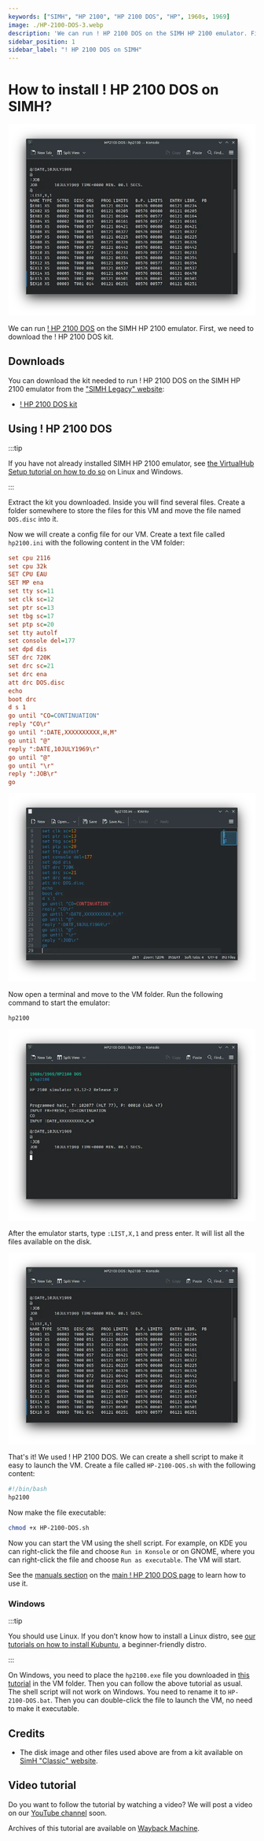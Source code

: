```yaml
---
keywords: ["SIMH", "HP 2100", "HP 2100 DOS", "HP", 1960s, 1969]
image: ./HP-2100-DOS-3.webp
description: 'We can run ! HP 2100 DOS on the SIMH HP 2100 emulator. First, we need to download the ! HP 2100 DOS kit. You can download the kit needed to run ! HP 2100 DOS on the SIMH HP 2100 emulator from the "SIMH Legacy" website:'
sidebar_position: 1
sidebar_label: "! HP 2100 DOS on SIMH"
---
```


# How to install ! HP 2100 DOS on SIMH?

![SIMH HP 2100 emulator with ! HP 2100 DOS](./HP-2100-DOS-3.webp)

We can run [! HP 2100 DOS](/1960s/1969/hp2100dos) on the SIMH HP 2100 emulator. First, we need to download the ! HP 2100 DOS kit.

## Downloads

You can download the kit needed to run ! HP 2100 DOS on the SIMH HP 2100 emulator from the ["SIMH Legacy" website](http://simh.trailing-edge.com/):

- [! HP 2100 DOS kit](http://simh.trailing-edge.com/kits/DOS.zip)

## Using ! HP 2100 DOS

:::tip

If you have not already installed SIMH HP 2100 emulator, see [the VirtualHub Setup tutorial on how to do so](https://setup.virtualhub.eu.org/simh-hp2100/) on Linux and Windows.

:::

Extract the kit you downloaded. Inside you will find several files. Create a folder somewhere to store the files for this VM and move the file named `DOS.disc` into it.

Now we will create a config file for our VM. Create a text file called `hp2100.ini` with the following content in the VM folder:

```ini
set cpu 2116
set cpu 32k
SET CPU EAU
SET MP ena
set tty sc=11
set clk sc=12
set ptr sc=13
set tbg sc=17
set ptp sc=20
set tty autolf
set console del=177
set dpd dis
SET drc 720K
set drc sc=21
set drc ena
att drc DOS.disc
echo
boot drc
d s 1
go until "CO=CONTINUATION"
reply "CO\r"
go until ":DATE,XXXXXXXXXX,H,M"
go until "@"
reply ":DATE,10JULY1969\r"
go until "@"
go until "\r"
reply ":JOB\r"
go
```

![hp2100.ini](./HP-2100-DOS-1.webp)

Now open a terminal and move to the VM folder. Run the following command to start the emulator:

```bash
hp2100
```

![hp2100](./HP-2100-DOS-2.webp)

After the emulator starts, type `:LIST,X,1` and press enter. It will list all the files available on the disk.

![List of files in ! HP 2100 DOS](./HP-2100-DOS-3.webp)

That's it! We used ! HP 2100 DOS. We can create a shell script to make it easy to launch the VM. Create a file called `HP-2100-DOS.sh` with the following content:

```bash
#!/bin/bash
hp2100
```

Now make the file executable:

```bash
chmod +x HP-2100-DOS.sh
```

Now you can start the VM using the shell script. For example, on KDE you can right-click the file and choose `Run in Konsole` or on GNOME, where you can right-click the file and choose `Run as executable`. The VM will start.

See the [manuals section](/1960s/1969/hp2100dos/#manuals) on the [main ! HP 2100 DOS page](/1960s/1969/hp2100dos/) to learn how to use it.

### Windows

:::tip

You should use Linux. If you don’t know how to install a Linux distro, see [our tutorials on how to install Kubuntu](https://setup.virtualhub.eu.org/tag/os/), a beginner-friendly distro.

:::

On Windows, you need to place the `hp2100.exe` file you downloaded in [this tutorial](https://setup.virtualhub.eu.org/simh-hp2100#windows) in the VM folder. Then you can follow the above tutorial as usual. The shell script will not work on Windows. You need to rename it to `HP-2100-DOS.bat`. Then you can double-click the file to launch the VM, no need to make it executable.

## Credits

- The disk image and other files used above are from a kit available on [SimH "Classic" website](http://simh.trailing-edge.com/).

## Video tutorial

Do you want to follow the tutorial by watching a video? We will post a video on our [YouTube channel](https://www.youtube.com/@virtua1hub) soon.

Archives of this tutorial are available on [Wayback Machine](https://web.archive.org/web/*/https://virtualhub.eu.org/1960s/1969/hp2100dos/simh/).
